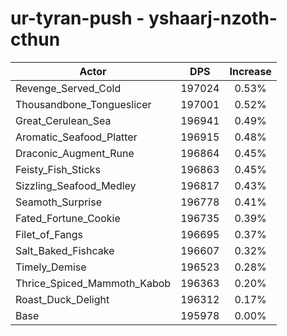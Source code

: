 # ur-tyran-push - yshaarj-nzoth-cthun
| Actor | DPS | Increase |
|---|:---:|:---:|
|Revenge_Served_Cold|197024|0.53%|
|Thousandbone_Tongueslicer|197001|0.52%|
|Great_Cerulean_Sea|196941|0.49%|
|Aromatic_Seafood_Platter|196915|0.48%|
|Draconic_Augment_Rune|196864|0.45%|
|Feisty_Fish_Sticks|196863|0.45%|
|Sizzling_Seafood_Medley|196817|0.43%|
|Seamoth_Surprise|196778|0.41%|
|Fated_Fortune_Cookie|196735|0.39%|
|Filet_of_Fangs|196695|0.37%|
|Salt_Baked_Fishcake|196607|0.32%|
|Timely_Demise|196523|0.28%|
|Thrice_Spiced_Mammoth_Kabob|196363|0.20%|
|Roast_Duck_Delight|196312|0.17%|
|Base|195978|0.00%|
